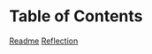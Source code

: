 # Table of Contents

[Readme](https://github.com/Jalah07/reading-notes/blob/1635587c85c98c3c994411a17588e83990e02a58/README.md)
[Reflection](https://github.com/Jalah07/reading-notes/blob/1635587c85c98c3c994411a17588e83990e02a58/reflection.md)
